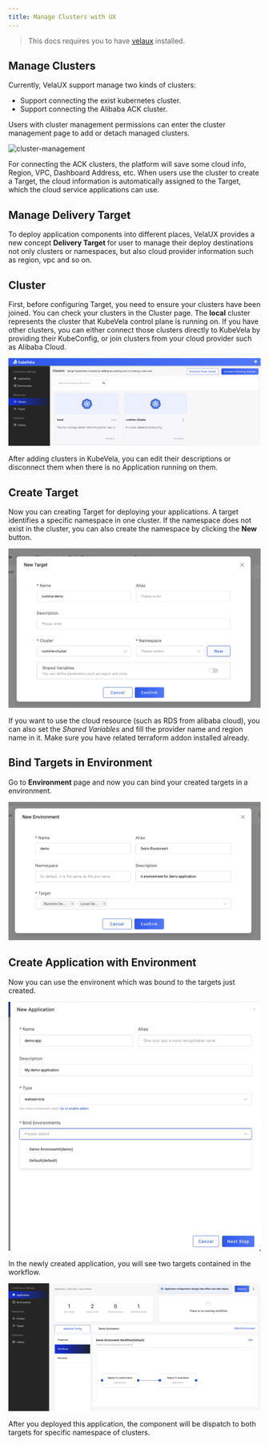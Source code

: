 ```yaml
---
title: Manage Clusters with UX
---
```


> This docs requires you to have [velaux](../../../reference/addons/velaux) installed.


## Manage Clusters

Currently, VelaUX support manage two kinds of clusters:

* Support connecting the exist kubernetes cluster.
* Support connecting the Alibaba ACK cluster.

Users with cluster management permissions can enter the cluster management page to add or detach managed clusters.

![cluster-management](https://static.kubevela.net/images/1.3/cluster-management.jpg)

For connecting the ACK clusters, the platform will save some cloud info, Region, VPC, Dashboard Address, etc. When users use the cluster to create a Target, the cloud information is automatically assigned to the Target, which the cloud service applications can use.

## Manage Delivery Target

To deploy application components into different places, VelaUX provides a new concept **Delivery Target** for user to manage their deploy destinations not only clusters or namespaces, but also cloud provider information such as region, vpc and so on.

## Cluster

First, before configuring Target, you need to ensure your clusters have been joined. You can check your clusters in the Cluster page. The **local** cluster represents the cluster that KubeVela control plane is running on. If you have other clusters, you can either connect those clusters directly to KubeVela by providing their KubeConfig, or join clusters from your cloud provider such as Alibaba Cloud.

![manage-clusters](../../../resources/manage-clusters.jpg)

After adding clusters in KubeVela, you can edit their descriptions or disconnect them when there is no Application running on them.

## Create Target

Now you can creating Target for deploying your applications. A target identifies a specific namespace in one cluster. If the namespace does not exist in the cluster, you can also create the namespace by clicking the **New** button.

![new-target](../../../resources/new-target.jpg)

If you want to use the cloud resource (such as RDS from alibaba cloud), you can also set the *Shared Variables* and fill the provider name and region name in it. Make sure you have related terraform addon installed already.

## Bind Targets in Environment

Go to **Environment** page and now you can bind your created targets in a environment.

![new-environment](../../../resources/new-environment.jpg)

## Create Application with Environment

Now you can use the environent which was bound to the targets just created.

![bind-env-to-app](../../../resources/bind-env-to-app.jpg)

In the newly created application, you will see two targets contained in the workflow.

![app-with-target](../../../resources/app-with-target.jpg)

After you deployed this application, the component will be dispatch to both targets for specific namespace of clusters.